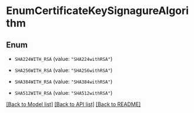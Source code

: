 # EnumCertificateKeySignagureAlgorithm

## Enum


* `SHA224WITH_RSA` (value: `"SHA224withRSA"`)

* `SHA256WITH_RSA` (value: `"SHA256withRSA"`)

* `SHA384WITH_RSA` (value: `"SHA384withRSA"`)

* `SHA512WITH_RSA` (value: `"SHA512withRSA"`)


[[Back to Model list]](../README.md#documentation-for-models) [[Back to API list]](../README.md#documentation-for-api-endpoints) [[Back to README]](../README.md)


